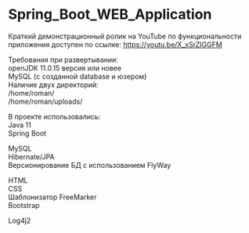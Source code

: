 # Spring_Boot_WEB_Application

Краткий демонстрационный ролик на YouTube по функциональности приложения доступен по ссылке: https://youtu.be/X_xSrZIGGFM



Требования при развертывании:
<br>
openJDK 11.0.15 версия или новее
<br>
MySQL (с созданной database и юзером)
<br>
Наличие двух директорий:
<br>
/home/roman/
<br>
/home/roman/uploads/


В проекте использовались:
<br>
Java 11
<br>
Spring Boot

MySQL
<br>
Hibernate/JPA
<br>
Версионирование БД с использованием FlyWay

HTML
<br>
CSS
<br>
Шаблонизатор FreeMarker
<br>
Bootstrap

Log4j2




